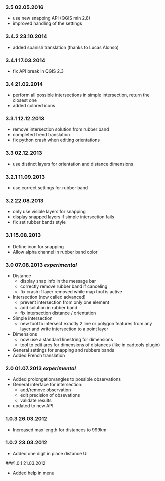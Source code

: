 
### 3.5 02.05.2016

* use new snapping API (QGIS min 2.8)
* improved handling of the settings

### 3.4.2 23.10.2014

* added spanish translation (thanks to Lucas Alonso)

### 3.4.1 17.03.2014

* fix API break in QGIS 2.3

### 3.4 21.02.2014

* perform all possible intersections in simple intersection, return the closest one
* added colored icons

### 3.3.1 12.12.2013

* remove intersection solution from rubber band
* completed frend translation
* fix python crash when editing orientations

### 3.3 02.12.2013

* use distinct layers for orientation and distance dimensions

### 3.2.1 11.09.2013

* use correct settings for rubber band

### 3.2 22.08.2013

* only use visible layers for snapping
* display snapped layers if simple intersection fails
* fix set rubber bands style

### 3.1 15.08.2013

* Define icon for snapping
* Allow alpha channel in rubber band color

### 3.0 07.08.2013 _experimental_

* Distance
    * display snap info in the message bar
    * correctly remove rubber band if canceling
    * fix crash if layer removed while map tool is active
* Intersection (now called advanced)
    * prevent intersection from only one element
    * add solution in rubber band
    * fix intersection distance / orientation
* Simple intersection
    * new tool to intersect exactly 2 line or polygon features from any layer and write intersection to a point layer
* Dimensions
    * now use a standard linestring for dimensions
    * tool to edit arcs for dimensions of distances (like in cadtools plugin)
* General settings for snapping and rubbers bands
* Added French translation

### 2.0 01.07.2013 _experimental_

* Added prolongation/angles to possible observations
* General interface for intersection:
    * add/remove observation
    * edit precision of obsevations
    * validate results
* updated to new API

### 1.0.3 26.03.2012
* Increased max length for distances to 999km

### 1.0.2 23.03.2012
* Added one digit in place distance UI

###1.0.1 21.03.2012
* Added help in menu
